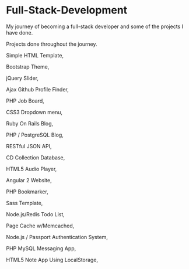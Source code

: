 # Full-Stack-Development
My journey of becoming a full-stack developer and some of the projects I have done.



Projects done throughout the journey.

 Simple HTML Template,
 
 Bootstrap Theme,
 
 jQuery Slider,
 
 Ajax Github Profile Finder,
 
 PHP Job Board,
 
 CSS3 Dropdown menu,
 
 Ruby On Rails Blog,
 
 PHP / PostgreSQL Blog,
 
 RESTful JSON API,
 
 CD Collection Database,
 
 HTML5 Audio Player,
 
 Angular 2 Website,
 
 PHP Bookmarker,
 
 Sass Template,
 
 Node.js/Redis Todo List,
 
 Page Cache w/Memcached,
 
 Node.js / Passport Authentication System,
 
 PHP MySQL Messaging App,
 
 HTML5 Note App Using LocalStorage,

